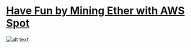 # [Have Fun by Mining Ether with AWS Spot](https://medium.com/@james.s.wiggins/get-rich-quick-by-mining-ether-with-aws-spot-c7b7a3bdc149)

![alt text](https://cdn-images-1.medium.com/max/800/1*jk1iOT_yh-SqD1JUlMWc1g.png)
